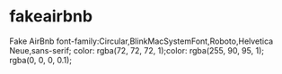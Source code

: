 # fakeairbnb
Fake AirBnb
font-family:Circular,BlinkMacSystemFont,Roboto,Helvetica Neue,sans-serif; color: rgba(72, 72, 72, 1);color: rgba(255, 90, 95, 1); rgba(0, 0, 0, 0.1);
